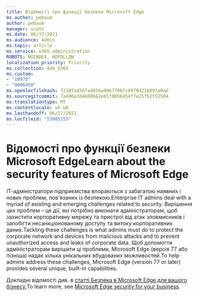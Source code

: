 ```yaml
---
title: Відомості про функції безпеки Microsoft Edge
ms.author: pebaum
author: pebaum
manager: scotv
ms.date: 06/17/2021
ms.audience: Admin
ms.topic: article
ms.service: o365-administration
ROBOTS: NOINDEX, NOFOLLOW
localization_priority: Priority
ms.collection: Adm_O365
ms.custom:
- "10978"
- "9006450"
ms.openlocfilehash: 72107a456fa4856a90677867c8970d218893a0ad
ms.sourcegitcommit: 7a406a3d4680662e81f0056454f7e25fb2f52504
ms.translationtype: MT
ms.contentlocale: uk-UA
ms.lasthandoff: 06/17/2021
ms.locfileid: "53005155"
---
```

# <a name="learn-about-the-security-features-of-microsoft-edge"></a><span data-ttu-id="5aa49-102">Відомості про функції безпеки Microsoft Edge</span><span class="sxs-lookup"><span data-stu-id="5aa49-102">Learn about the security features of Microsoft Edge</span></span>

<span data-ttu-id="5aa49-103">ІТ-адміністратори підприємства впораються з забагатою наявних і нових проблем, пов'язаних із безпекою.</span><span class="sxs-lookup"><span data-stu-id="5aa49-103">Enterprise IT admins deal with a myriad of existing and emerging challenges related to security.</span></span> <span data-ttu-id="5aa49-104">Вирішення цих проблем – це дії, які потрібно виконати адміністраторам, щоб захистити корпоративну мережу та пристрої від атак зловмисників і запобігти несанкціонованому доступу та витоку корпоративних даних.</span><span class="sxs-lookup"><span data-stu-id="5aa49-104">Tackling these challenges is what admins must do to protect the corporate network and devices from malicious attacks and to prevent unauthorized access and leaks of corporate data.</span></span> <span data-ttu-id="5aa49-105">Щоб допомогти адміністраторам вирішити ці проблеми, Microsoft Edge (версія 77 або пізніша) надає кілька унікальних вбудованих можливостей.</span><span class="sxs-lookup"><span data-stu-id="5aa49-105">To help admins address these challenges, Microsoft Edge (version 77 or later) provides several unique, built-in capabilities.</span></span> 

<span data-ttu-id="5aa49-106">Докладні відомості див. в [статті Безпека в Microsoft Edge для вашого бізнесу.](/DeployEdge/ms-edge-security-for-business)</span><span class="sxs-lookup"><span data-stu-id="5aa49-106">To learn more, see [Microsoft Edge security for your business](/DeployEdge/ms-edge-security-for-business).</span></span>